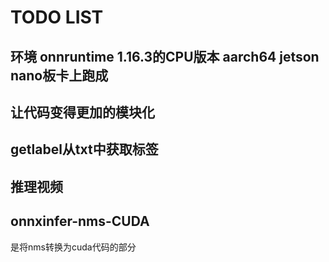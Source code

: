 # TODO LIST
## 环境 onnruntime 1.16.3的CPU版本 aarch64 jetson nano板卡上跑成
## 让代码变得更加的模块化
## getlabel从txt中获取标签
## 推理视频

## onnxinfer-nms-CUDA

是将nms转换为cuda代码的部分
